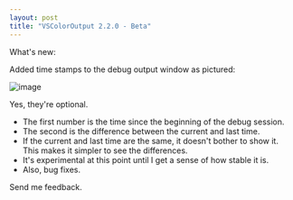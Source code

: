 ```yaml
---
layout: post  
title: "VSColorOutput 2.2.0 - Beta"
---
```


What's new:

Added time stamps to the debug output window as pictured:

![image](https://cloud.githubusercontent.com/assets/567927/12223561/eb80326a-b7a8-11e5-8842-27e03a4b3431.png)

Yes, they're optional.

-   The first number is the time since the beginning of the
    debug session.
-   The second is the difference between the current and last time.
-   If the current and last time are the same, it doesn't bother to
    show it. This makes it simpler to see the differences.
-   It's experimental at this point until I get a sense of how stable
    it is.
-   Also, bug fixes.

Send me feedback.
